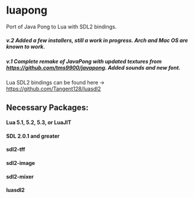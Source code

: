 # luapong
Port of Java Pong to Lua with SDL2 bindings.

##### v.2 Added a few installers, still a work in progress. Arch and Mac OS are known to work. 


##### v.1 Complete remake of JavaPong with updated textures from https://github.com/tms9900/javapong. Added sounds and new font.


Lua SDL2 bindings can be found here -> https://github.com/Tangent128/luasdl2


## Necessary Packages:

#### Lua 5.1, 5.2, 5.3, or LuaJIT

#### SDL 2.0.1 and greater

#### sdl2-tff

#### sdl2-image

#### sdl2-mixer

#### luasdl2






